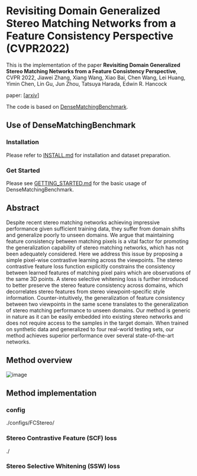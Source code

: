 # Revisiting Domain Generalized Stereo Matching Networks from a Feature Consistency Perspective (CVPR2022)

This is the implementation of the paper **Revisiting Domain Generalized Stereo Matching Networks from a Feature Consistency Perspective**, CVPR 2022, Jiawei Zhang, Xiang Wang, Xiao Bai, Chen Wang, Lei Huang, Yimin Chen, Lin Gu, Jun Zhou, Tatsuya Harada, Edwin R. Hancock 

paper: [[arxiv](https://arxiv.org/pdf/2203.10887.pdf)]

The code is based on [DenseMatchingBenchmark](https://github.com/DeepMotionAIResearch/DenseMatchingBenchmark).

## Use of DenseMatchingBenchmark
### Installation
Please refer to [INSTALL.md](INSTALL.md) for installation and dataset preparation.
### Get Started
Please see [GETTING_STARTED.md](GETTING_STARTED.md) for the basic usage of DenseMatchingBenchmark.

## Abstract
Despite recent stereo matching networks achieving impressive performance given sufficient training data, they suffer from domain shifts and generalize poorly to unseen domains. We argue that maintaining feature consistency between matching pixels is a vital factor for promoting the generalization capability of stereo matching networks, which has not been adequately considered. Here we address this issue by proposing a simple pixel-wise contrastive learning across the viewpoints. The stereo contrastive feature loss function explicitly constrains the consistency between learned features of matching pixel pairs which are observations of the same 3D points. A stereo selective whitening loss is further introduced to better preserve the stereo feature consistency across domains, which decorrelates stereo features from stereo viewpoint-specific style information. Counter-intuitively, the generalization of feature consistency between two viewpoints in the same scene translates to the generalization of stereo matching performance to unseen domains. Our method is generic in nature as it can be easily embedded into existing stereo networks and does not require access to the samples in the target domain. When trained on synthetic data and generalized to four real-world testing sets, our method achieves superior performance over several state-of-the-art networks.


## Method overview
![image](https://user-images.githubusercontent.com/66359549/159516301-05ad393d-c710-4037-8826-ce68778f9330.png)

## Method implementation
### config
./configs/FCStereo/
### Stereo Contrastive Feature (SCF) loss
./
### Stereo Selective Whitening (SSW) loss

